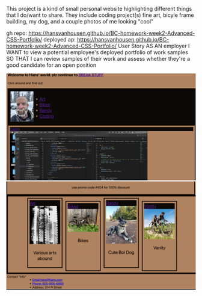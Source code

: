 This project is a kind of small personal website highlighting different things that I do/want to share. They include coding project(s) fine art, bicyle frame building, my dog, and a couple photos of me looking "cool"

gh repo: https://hansvanhousen.github.io/BC-homework-week2-Advanced-CSS-Portfolio/
deployed ap: https://hansvanhousen.github.io/BC-homework-week2-Advanced-CSS-Portfolio/
User Story
AS AN employer
I WANT to view a potential employee's deployed portfolio of work samples
SO THAT I can review samples of their work and assess whether they're a good candidate for an open position

![screen shot of finished page](assets/images/code/Screen%20Shot%202023-04-03%20at%2015.14.23.png "screenshot #1")
![screen shot of finished page](assets/images/code/Screen%20Shot%202023-04-03%20at%2015.14.38.png "Screenshot #2") 